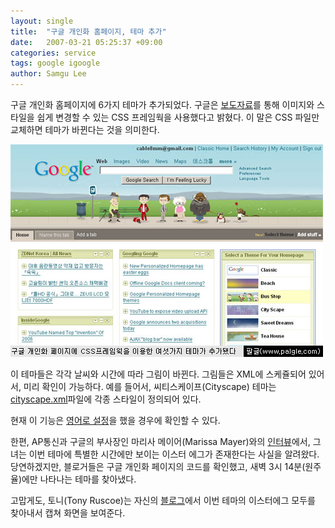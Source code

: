 ```yaml
---
layout: single
title:  "구글 개인화 홈페이지, 테마 추가"
date:   2007-03-21 05:25:37 +09:00
categories: service
tags: google igoogle
author: Samgu Lee
---
```

구글 개인화 홈페이지에 6가지 테마가 추가되었다. 구글은 [보도자료](http://www.google.com/intl/en/press/annc/personalized_themes.html)를 통해 이미지와 스타일을 쉽게 변경할 수 있는 CSS 프레임웍을 사용했다고 밝혔다. 이 말은 CSS 파일만 교체하면 테마가 바뀐다는 것을 의미한다.

![아이구글에 6가지 테마가 추가됐다](/assets/igoogle-add-6-themes.jpg)

이 테마들은 각각 날씨와 시간에 따라 그림이 바뀐다. 그림들은 XML에 스케쥴되어 있어서, 미리 확인이 가능하다. 예를 들어서, 씨티스케이프(Cityscape) 테마는 [cityscape.xml](http://www.google.com/ig/skins/cityscape.xml)파일에 각종 스타일이 정의되어 있다.

현재 이 기능은 [영어로 설정](http://www.google.com/ig?hl=en)을 했을 경우에 확인할 수 있다.

한편, AP통신과 구글의 부사장인 마리사 메이어(Marissa Mayer)와의 [인터뷰](http://news.yahoo.com/s/ap/20070320/ap_on_hi_te/google_decorations_2)에서, 그녀는 이번 테마에 특별한 시간에만 보이는 이스터 에그가 존재한다는 사실을 알려왔다. 당연하겠지만, 블로거들은 구글 개인화 페이지의 코드를 확인했고, 새벽 3시 14분(원주율)에만 나타나는 테마를 찾아냈다.

고맙게도, 토니(Tony Ruscoe)는 자신의 [블로그](http://ruscoe.net/blog/2007/03/google-personalized-homepage-easter.asp)에서 이번 테마의 이스터에그 모두를 찾아내서 캡쳐 화면을 보여준다.
